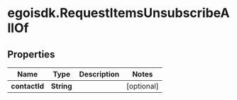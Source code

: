 # egoisdk.RequestItemsUnsubscribeAllOf

## Properties

Name | Type | Description | Notes
------------ | ------------- | ------------- | -------------
**contactId** | **String** |  | [optional] 


